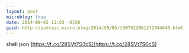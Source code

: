 ```yaml
---
layout: post
microblog: true
date: 2014-09-05 11:03 -0500
guid: http://padraic.micro.blog/2014/09/05/t507922061272944640.html
---
```

shell json [https://t.co/28SVt7S0cS](https://t.co/28SVt7S0cS)
